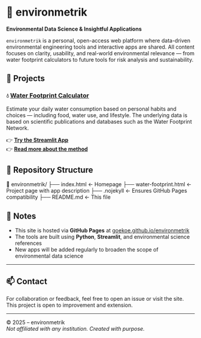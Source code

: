 # 🌿 environmetrik

**Environmental Data Science & Insightful Applications**

`environmetrik` is a personal, open-access web platform where data-driven environmental engineering tools and interactive apps are shared. All content focuses on clarity, usability, and real-world environmental relevance — from water footprint calculators to future tools for risk analysis and sustainability.

## 🔧 Projects

### 💧 [Water Footprint Calculator](https://goekoe.github.io/environmetrik/water-footprint.html)
Estimate your daily water consumption based on personal habits and choices — including food, water use, and lifestyle. The underlying data is based on scientific publications and databases such as the Water Footprint Network.

👉 **[Try the Streamlit App](https://water-footprint-calculator-f7eqf3gfekxvuorie89ubo.streamlit.app/)**  
👉 **[Read more about the method](https://goekoe.github.io/environmetrik/water-footprint.html)**

## 📂 Repository Structure

📁 environmetrik/
├── index.html ← Homepage
├── water-footprint.html ← Project page with app description
├── .nojekyll ← Ensures GitHub Pages compatibility
├── README.md ← This file


## 📌 Notes

- This site is hosted via **GitHub Pages** at [goekoe.github.io/environmetrik](https://goekoe.github.io/environmetrik)
- The tools are built using **Python**, **Streamlit**, and environmental science references
- New apps will be added regularly to broaden the scope of environmental data science

---

## 📫 Contact

For collaboration or feedback, feel free to open an issue or visit the site. This project is open to improvement and extension.

---

© 2025 – environmetrik  
_Not affiliated with any institution. Created with purpose._
